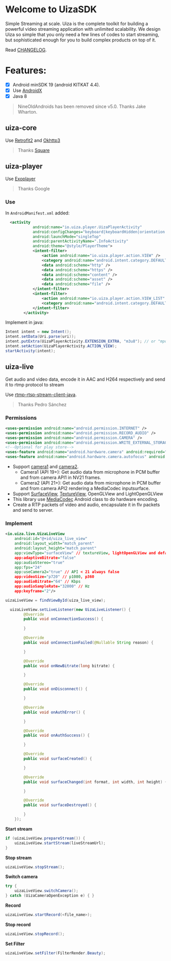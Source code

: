# Welcome to UizaSDK

Simple Streaming at scale.
Uiza is the complete toolkit for building a powerful video streaming application with unlimited scalability. We design Uiza so simple that you only need a few lines of codes to start streaming, but sophisticated enough for you to build complex products on top of it.

Read [CHANGELOG](https://github.com/uizaio/uiza-sdk-player/blob/dev/CHANGELOG.md).

# Features:

- [x] Android minSDK 19 (android KITKAT 4.4).
- [x] Use [AndroidX](https://developer.android.com/jetpack/androidx?gclid=Cj0KCQiAt_PuBRDcARIsAMNlBdq2Il2bTw2XtIrq_PWMWQY7SA3WQdaGTqod6HUvGE_eTJ0RiBVMnC4aAhFWEALw_wcB)
- [x] Java 8

> NineOldAndroids has been removed since v5.0. Thanks Jake Wharton.

## uiza-core

Use [Retrofit2](https://square.github.io/retrofit/) and [Okhttp3](https://square.github.io/okhttp/)
> Thanks [Square](https://github.com/square)

## uiza-player

Use [Exoplayer](https://github.com/google/ExoPlayer)

> Thanks Google

### Use

In `AndroidManifest.xml` added:

```xml
  <activity
            android:name="io.uiza.player.UizaPlayerActivity"
            android:configChanges="keyboard|keyboardHidden|orientation|screenSize|screenLayout|smallestScreenSize|uiMode"
            android:launchMode="singleTop"
            android:parentActivityName=".InfoActivity"
            android:theme="@style/PlayerTheme">
            <intent-filter>
                <action android:name="io.uiza.player.action.VIEW" />
                <category android:name="android.intent.category.DEFAULT" />
                <data android:scheme="http" />
                <data android:scheme="https" />
                <data android:scheme="content" />
                <data android:scheme="asset" />
                <data android:scheme="file" />
            </intent-filter>
            <intent-filter>
                <action android:name="io.uiza.player.action.VIEW_LIST" />
                <category android:name="android.intent.category.DEFAULT" />
            </intent-filter>
        </activity>
```

Implement in java:

```java
Intent intent = new Intent();
intent.setData(Uri.parse(uri));
intent.putExtra(UizaPlayerActivity.EXTENSION_EXTRA, "m3u8"); // or "mpd"
intent.setAction(UizaPlayerActivity.ACTION_VIEW);
startActivity(intent);
```


## uiza-live

Get audio and video data, encode it in AAC and H264 respectively and send it to rtmp protocol to stream

Use [rtmp-rtsp-stream-client-java](https://github.com/pedroSG94/rtmp-rtsp-stream-client-java).
> Thanks Pedro Sánchez

### Permissions

```xml
<uses-permission android:name="android.permission.INTERNET" />
<uses-permission android:name="android.permission.RECORD_AUDIO" />
<uses-permission android:name="android.permission.CAMERA" />
<uses-permission android:name="android.permission.WRITE_EXTERNAL_STORAGE" />
<!--Optional for play store-->
<uses-feature android:name="android.hardware.camera" android:required="false" />
<uses-feature android:name="android.hardware.camera.autofocus" android:required="false" />
```
- Support [camera1](https://developer.android.com/reference/android/hardware/Camera.html) and [camera2](https://developer.android.com/reference/android/hardware/camera2/package-summary.html).
	- Camera1 (API 19+): Get audio data from microphone in PCM buffer and from camera API1 in NV21 frames.
	- Camera2 (API 21+): Get audio data from microphone in PCM buffer and from camera API2 rendering a MediaCodec inputsurface.
- Support [SurfaceView](https://developer.android.com/reference/android/view/SurfaceView), [TextureView](https://developer.android.com/reference/android/view/TextureView), OpenGLView and LightOpenGLView
- This library use [MediaCodec](https://developer.android.com/reference/android/media/MediaCodec.html) Android class to do hardware encoding.
- Create a RTP packets of video and audio, encapsulate it in flv packets and send to server.

### Implement

```xml
<io.uiza.live.UizaLiveView
    android:id="@+id/uiza_live_view"
    android:layout_width="match_parent"
    android:layout_height="match_parent"
    app:viewType="surfaceView" // textureView, lightOpenGLView and default openGLView
    app:adaptiveBitrate="false"
    app:audioStereo="true"
    app:fps="24"
    app:useCamera2="true" // API < 21 always false
    app:videoSize="p720" // p1080, p360
    app:audioBitrate="64" // Kbps
    app:audioSampleRate="32000" // Hz
    app:keyframe="2"/>       
```

```java
uizaLiveView = findViewById(uiza_live_view);
```

```java
  uizaLiveView.setLiveListener(new UizaLiveListener() {
        @Override
        public void onConnectionSuccess() {
            
        }

        @Override
        public void onConnectionFailed(@Nullable String reason) {

        }

        @Override
        public void onNewBitrate(long bitrate) {

        }

        @Override
        public void onDisconnect() {

        }

        @Override
        public void onAuthError() {

        }

        @Override
        public void onAuthSuccess() {

        }

        @Override
        public void surfaceCreated() {

        }

        @Override
        public void surfaceChanged(int format, int width, int height) {

        }

        @Override
        public void surfaceDestroyed() {

        }
    });
```

__Start stream__

```java
if (uizaLiveView.prepareStream()) {
	uizaLiveView.startStream(liveStreamUrl);
}
```

__Stop stream__

```java
uizaLiveView.stopStream();
```

__Switch camera__


```java
try {
    uizaLiveView.switchCamera();
} catch (UizaCameraOpenException e) { }
```


__Record__

```java
uizaLiveView.startRecord(<file_name>);
```

__Stop record__

```java
uizaLiveView.stopRecord();
```

__Set Filter__

```java
uizaLiveView.setFilter(FilterRender.Beauty);
```